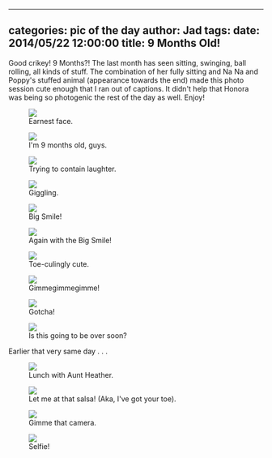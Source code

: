 
---
categories: pic of the day
author: Jad
tags: 
date: 2014/05/22 12:00:00
title: 9 Months Old!
---
Good crikey!  9 Months?!  The last month has seen sitting, swinging, ball rolling, all kinds of stuff.  The combination of her fully sitting and Na Na and Poppy's stuffed animal (appearance towards the end) made this photo session cute enough that I ran out of captions.  It didn't help that Honora was being so photogenic the rest of the day as well.  Enjoy!

<figure>
<img src="/img/2014/05/22/img_8226_medium.jpg" />
<figcaption>Earnest face.</figcaption>
</figure>

<figure>
<img src="/img/2014/05/22/img_8277_medium.jpg" />
<figcaption>I'm 9 months old, guys.</figcaption>
</figure>

<figure>
<img src="/img/2014/05/22/img_8275_medium.jpg" />
<figcaption>Trying to contain laughter.</figcaption>
</figure>


<figure>
<img src="/img/2014/05/22/img_8237_medium.jpg" />
<figcaption>Giggling.</figcaption>
</figure>

<figure>
<img src="/img/2014/05/22/img_8303_medium.jpg" />
<figcaption>Big Smile!</figcaption>
</figure>

<figure>
<img src="/img/2014/05/22/img_8283_medium.jpg" />
<figcaption>Again with the Big Smile!</figcaption>
</figure>

<figure>
<img src="/img/2014/05/22/img_8219_medium.jpg" />
<figcaption>Toe-culingly cute.</figcaption>
</figure>

<figure>
<img src="/img/2014/05/22/img_8309_medium.jpg" />
<figcaption>Gimmegimmegimme!</figcaption>
</figure>

<figure>
<img src="/img/2014/05/22/img_8312_medium.jpg" />
<figcaption>Gotcha!</figcaption>
</figure>

<figure>
<img src="/img/2014/05/22/img_8258_medium.jpg" />
<figcaption>Is this going to be over soon?</figcaption>
</figure>

Earlier that very same day . . .

<figure>
<img src="/img/2014/05/22/img_20140522125025_medium.jpg" />
<figcaption>Lunch with Aunt Heather.</figcaption>
</figure>

<figure>
<img src="/img/2014/05/22/img_20140522125555_medium.jpg" />
<figcaption>Let me at that salsa! (Aka, I've got your toe).</figcaption>
</figure>

<figure>
<img src="/img/2014/05/22/img_20140522191434_medium.jpg" />
<figcaption>Gimme that camera.</figcaption>
</figure>

<figure>
<img src="/img/2014/05/22/img_20140522191431_medium.jpg" />
<figcaption>Selfie!</figcaption>
</figure>
